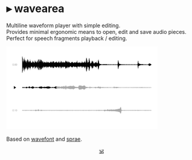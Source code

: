 # ▸ wavearea

Multiline waveform player with simple editing.<br/>
Provides minimal ergonomic means to open, edit and save audio pieces.<br/>
Perfect for speech fragments playback / editing.

<a href="https://dy.github.io/wavearea?src=https://cdn.freesound.org/previews/147/147582_1728127-lq.mp3"><img src="./wavearea.png" width="400" /></a>

<!-- [Demo](https://dy.github.io/wavearea?src=https://ia800207.us.archive.org/29/items/MLKDream/MLKDream_64kb.mp3). -->
<!-- [Forest sounds](https://dy.github.io/wavearea?src=https://cdn.freesound.org/previews/147/147582_1728127-lq.mp3). -->

Based on [wavefont](https://github.com/dy/wavefont) and [sprae](https://github.com/dy/sprae).

<!--
## Operations

All operations on audio are reflected in URL as:

```
?src=path/to/audio&clip=300-400&br=100..200..300&del=0-10..10-20&mute=10-20&...
```

Operations are applied to source in turn.
Supported operations are (measured in blocks, each block is 1024 samples wide):

* `src=path/to/audio` – load source file by URL. Can be wav, mp3 or ogg, or any other format supported by browser.
* `norm` – normalize audio - make sure max volume is 1.
* `clip=from-to` – slice audio to indicated range.
* `br=at..at..at...` – break audio by segments at indicated points.
* `del=from-to..from-to..from-to...` – delete fragments of audio.
-->
<!-- * `fadein=start-duration`, `fadeout=start-duration` -->


<p align=center><a href="https://github.com/krishnized/license/">🕉</a></p>
